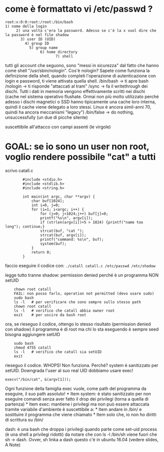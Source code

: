 # come è formattato vi /etc/passwd   ?

	root:x:0:0:root:/root:/bin/bash
	1) nome della login
		 2) una volta c'era la password. Adesso se c'è la x vuol dire che la password è nel file shadow
		   3) user ID (UID)
		     4) group ID
		       5) group name
		       		6) home directory
		       			   7) shell
tutti gli account che seguono, sono "messi in sicurezza" dal fatto che hanno come shell "/usr/sbin/nologin".
	Cos'è nologin? Sapete come funziona la definizione della shell, quando completi l'operazione di autenticazione con login e password, ti viene attivata quella shell.
	/bin/bash -> ti apre bash
	/nologin  -> ti risponde "attaccati al tram"
	/sync	  -> fa il writethrough dei dischi. Tutti i dati in memoria vengono effettivamente scritti nei dischi (cache nel sistema operativo flushate. Ormai non più molto utilizzato perché adesso i dischi magnetici o SSD hanno tipicamente una cache loro interna, quindi il cache viene delegato a loro stessi. Linux è ancora simil-anni 70, quindi ha ancora meccanismi "legacy")
	/bin/false -> do nothing, unsuccessfully (un due di picche silente)

suscettibile all'attacco con campi assenti (le virgole)



# GOAL: se io sono un user non root, voglio rendere possibile "cat" a tutti

scrivo catall.c
```
		#include <stdio.h>
		#include <stdlib.h>
		#include <string.h>

		int main(int argc, char **argv) {
			char buf[1024];
			int i=0, j=0;
			for (i=1; i<argc; i++) {
				for (j=0; j<1024;j++) buf[j]=0;
				printf("%s\n", argv[i]);
				if (strlen(argv[i])+5 > 1024) {printf("name too long"); continue;}
				strcat(buf, "cat ");
				strcat(buf, argv[i]);
				printf("command: %s\n", buf);
				system(buf);
			}
			return 0;
		}
```
faccio eseguire il codice con:
	```./catall catall.c /etc/passwd /etc/shadow```

legge tutto tranne shadow: permission denied
perché è un programma NON setUID
```
	chown root catall
	FAIL: non posso farlo, operation not permitted (devo usare sudo)
	sudo bash
	ls -l	# per verificare che sono sempre sullo stesso path
	chown root catall 
	ls -l 	# verifico che catall abbia owner root
	exit	# per uscire da bash root
```
ora, se rieseguo il codice, ottengo lo stesso risultato (permission denied con shadow)
	il programma è di root ma chi lo sta eseguendo è sempre seed
	bisogna aggiungere setUID
```
	sudo bash
	chmod 4755 catall
	ls -l 	# verifico che catall sia setUID
	exit
```
rieseguo il codice. WHOPS! Non funziona. Perché?
	system è sanitizzato per setUID. Downgrada l'user al suo real UID
	dobbiamo usare exec!

	execv("/bin/cat", &(argv[1]));

Ogni funzione della famiglia exec vuole, come path del programma da eseguire, il suo path assoluto!
	* Item system: è stato sanitizzato per non eseguire comandi senza aver fatto il drop dei privilegi (torna a quella di partenza)
	* Item exec: mantiene i privilegi ma non può essere attaccata tramite variabile d'ambiente
		è suscettibile a:
			* Item andare in /bin/ e sostituire il programma che viene chiamato
			* Item solo che, io non ho diritti di scrittura su /bin/


dash: è una bash che droppa i privilegi quando parte come set-uid process (è una shell a privilegi ridotti)
	da notare che con ls -l /bin/sh
			viene fuori che sh -> dash. Ovver, sh linka a dash
			questo c'è in ubuntu 16.04 (vedere slides, A Note)
